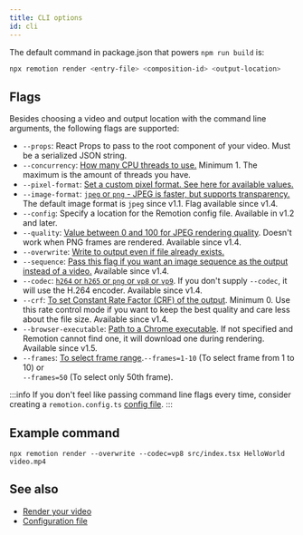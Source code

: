 ```yaml
---
title: CLI options
id: cli
---
```


The default command in package.json that powers `npm run build` is:

```bash
npx remotion render <entry-file> <composition-id> <output-location>
```

## Flags

Besides choosing a video and output location with the command line arguments, the following flags are supported:

- `--props`: React Props to pass to the root component of your video. Must be a serialized JSON string.
- `--concurrency`: [How many CPU threads to use.](/docs/config#setconcurrency) Minimum 1. The maximum is the amount of threads you have.
- `--pixel-format`: [Set a custom pixel format. See here for available values.](/docs/config#setpixelformat)
- `--image-format`: [`jpeg` or `png` - JPEG is faster, but supports transparency.](/docs/config#setimageformat) The default image format is `jpeg` since v1.1. Flag available since v1.4.
- `--config`: Specify a location for the Remotion config file. Available in v1.2 and later.
- `--quality`: [Value between 0 and 100 for JPEG rendering quality](config#setquality). Doesn't work when PNG frames are rendered. Available since v1.4.
- `--overwrite`: [Write to output even if file already exists.](config#setoverwriteoutput)
- `--sequence`: [Pass this flag if you want an image sequence as the output instead of a video.](config#setimagesequence) Available since v1.4.
- `--codec`: [`h264` or `h265` or `png` or `vp8` or `vp9`](config#setoutputformat). If you don't supply `--codec`, it will use the H.264 encoder. Available since v1.4.
- `--crf`: [To set Constant Rate Factor (CRF) of the output](config#setcrf). Minimum 0. Use this rate control mode if you want to keep the best quality and care less about the file size. Available since v1.4.
- `--browser-executable`: [Path to a Chrome executable](config#setbrowserexecutable). If not specified and Remotion cannot find one, it will download one during rendering. Available since v1.5.
- `--frames`: [To select frame range](config#setrange).`--frames=1-10` (To select frame from 1 to 10) or <br/>`--frames=50` (To select only 50th frame).

:::info
If you don't feel like passing command line flags every time, consider creating a `remotion.config.ts` [config file](/docs/config).
:::

## Example command

```
npx remotion render --overwrite --codec=vp8 src/index.tsx HelloWorld video.mp4
```

## See also

- [Render your video](/docs/render)
- [Configuration file](/docs/config)

